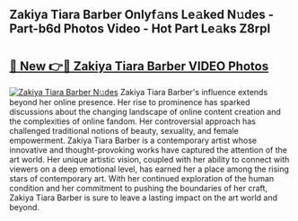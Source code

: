 ## Zakiya Tiara Barber Onlyf𝚊ns Le𝚊ked N𝚞des - Part-b6d Photos Video - Hot Part Le𝚊ks Z8rpl

# <h2><a href="http://ab64549.deff.icu/?id=Zakiya+Tiara+Barber">🔗 New 👉🔴 Zakiya Tiara Barber VIDEO Photos</a></h2>

[![Zakiya Tiara Barber N𝚞des](https://i.imgur.com/rIISA9y.gif)](http://ab64549.deff.icu/?id=Zakiya+Tiara+Barber)
Zakiya Tiara Barber's influence extends beyond her online presence. Her rise to prominence has sparked discussions about the changing landscape of online content creation and the complexities of online fandom. Her controversial approach has challenged traditional notions of beauty, sexuality, and female empowerment. Zakiya Tiara Barber is a contemporary artist whose innovative and thought-provoking works have captured the attention of the art world. Her unique artistic vision, coupled with her ability to connect with viewers on a deep emotional level, has earned her a place among the rising stars of contemporary art. With her continued exploration of the human condition and her commitment to pushing the boundaries of her craft, Zakiya Tiara Barber is sure to leave a lasting impact on the art world and beyond.
